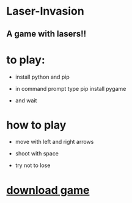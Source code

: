 # Laser-Invasion
## A game with lasers!!

# to play:
- install python and pip

- in command prompt type pip install pygame

- and wait

# how to play
- move with left and right arrows

- shoot with space

- try not to lose

# [download game](https://github.com/html-creator/Laser-Invasion.git)
